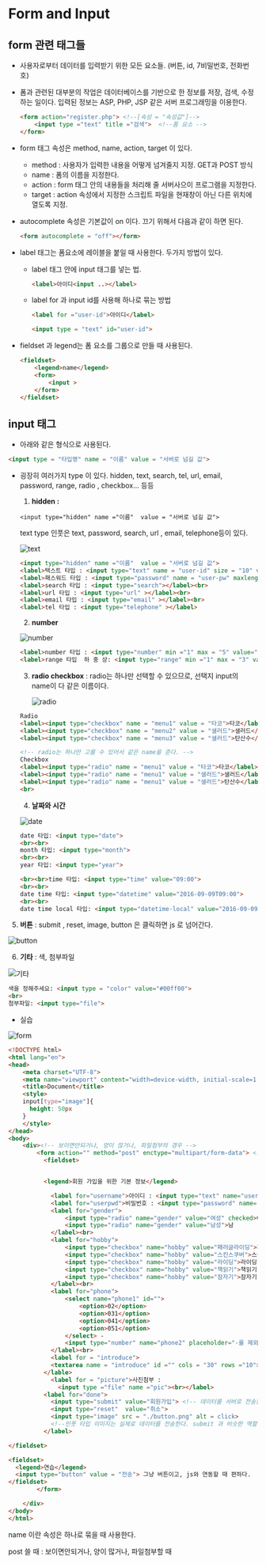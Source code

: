 # Form and Input

##  form 관련 태그들 

- 사용자로부터 데이터를 입력받기 위한 모든 요소들. (버튼, id, 7비밀번호, 전화번호) 

- 폼과 관련된 대부분의 작업은 데이터베이스를 기반으로 한 정보를 저장, 검색, 수정하는 일이다. 입력된 정보는 ASP, PHP, JSP 같은 서버 프로그래밍을 이용한다.

  ```html
  <form action="register.php"> <!--[속성 = "속성값"]-->
      <input type ="text" title ="검색">  <!--폼 요소 -->
  </form>
  ```

- form 태그 속성은 method, name, action, target 이 있다. 

  - method : 사용자가 입력한 내용을 어떻게 넘겨줄지 지정. GET과 POST 방식
  - name : 폼의 이름을 지정한다.
  - action : form 태그 안의 내용들을 처리해 줄 서버사으이 프로그램을 지정한다.
  - target : action 속성에서 지정한 스크립트 파일을 현재창이 아닌 다른 위치에 열도록 지정.

- autocomplete 속성은 기본값이 on 이다. 끄기 위해서 다음과 같이 하면 된다.

  ```html
  <form autocomplete = "off"></form>
  ```

- label 태그는 폼요소에 레이블을 붙일 때 사용한다. 두가지 방법이 있다.

  - label 태그 안에 input 태그를 넣는 법.

    ```html
    <label>아이디<input ..></label>
    ```

  - label for 과 input id를 사용해 하나로 묶는 방법

    ```html
    <label for ="user-id">아이디</label>
    
    <input type = "text" id="user-id">
    ```

- fieldset 과 legend는 폼 요소를 그룹으로 만들 때 사용된다. 

  ```html
  <fieldset>
      <legend>name</legend>
      <form>
          <input >
      </form>
  </fieldset>
  ```



## input 태그

- 아래와 같은 형식으로 사용된다.

```html
<input type = "타입명" name = "이름" value = "서버로 넘길 값">
```

- 굉장히 여러가지 type 이 있다. hidden, text, search, tel, url, email, password, range, radio , checkbox... 등등

  1. **hidden :** 

  ```
  <input type="hidden" name ="이름"  value = "서버로 넘길 값">
  ```

  text type 인풋은 text, password, search, url , email, telephone등이 있다. 

  ![text](https://user-images.githubusercontent.com/37058233/97587009-46059e80-1a3e-11eb-94a0-7e41dc387d1c.png)

  ```html
  <input type="hidden" name ="이름"  value = "서버로 넘길 값">
  <label>텍스트 타입 : <input type="text" name = "user-id" size = "10" value = "type" maxlength="10" ></label><br>
  <label>패스워드 타입 : <input type="password" name = "user-pw" maxlength="10"></label><br>
  <label>search 타입 : <input type="search"></label><br>
  <label>url 타입 : <input type="url" ></label><br>
  <label>email 타입 : <input type="email" ></label><br>
  <label>tel 타입 : <input type="telephone" ></label>
  ```

  2. **number** 

  ![number](https://user-images.githubusercontent.com/37058233/97587438-bb716f00-1a3e-11eb-9ad0-5fc176fbddf3.PNG)

  ```html
  <label>number 타입 : <input type="number" min ="1" max = "5" value="1" ></label><br>
  <label>range 타입  하 중 상: <input type="range" min ="1" max = "3" value="1" ></label><br>
  ```

  3. **radio checkbox** : radio는 하나만 선택할 수 있으므로, 선택지 input의 name이 다 같은 이름이다. 

     ![radio](https://user-images.githubusercontent.com/37058233/97582934-b1993d00-1a39-11eb-98df-fa30f9cab522.PNG)

  ```html
  Radio
  <label><input type="checkbox" name = "menu1" value = "타코">타코</label>
  <label><input type="checkbox" name = "menu2" value = "샐러드">샐러드</label>
  <label><input type="checkbox" name = "menu3" value = "샐러드">탄산수</label>
  
  <!-- radio는 하나만 고를 수 있어서 같은 name을 준다. -->
  Checkbox
  <label><input type="radio" name = "menu1" value = "타코">타코</label>
  <label><input type="radio" name = "menu1" value = "샐러드">샐러드</label>
  <label><input type="radio" name = "menu1" value = "샐러드">탄산수</label>
  <br>
  
  ```

  4. **날짜와 시간** 

  ![date](https://user-images.githubusercontent.com/37058233/97585810-e5c22d00-1a3c-11eb-81c7-e97d5ba5cbf6.PNG)

  ```html
  date 타입: <input type="date">
  <br><br>
  month 타입: <input type="month">
  <br><br>
  year 타입: <input type="year">
  
  <br><br>time 타입: <input type="time" value="09:00">
  <br><br>
  date time 타입: <input type="datetime" value="2016-09-09T09:00">
  <br><br>
  date time local 타입: <input type="datetime-local" value="2016-09-09T09:00">
  ```

5. **버튼** : submit , reset, image, button  은 클릭하면 js 로 넘어간다.

![button](https://user-images.githubusercontent.com/37058233/97586160-4a7d8780-1a3d-11eb-8bcc-d2fba6eeedd9.PNG)

6. **기타** : 색, 첨부파일

![기타](https://user-images.githubusercontent.com/37058233/97595856-756cd900-1a47-11eb-906c-14faae7110b8.PNG)

```html
색을 정해주세요: <input type = "color" value="#00ff00">
<br>
첨부파일: <input type="file">
```

- 실습

![form](https://user-images.githubusercontent.com/37058233/97106564-daea5e00-1705-11eb-8916-4007cbae3dfc.PNG)

```html
<!DOCTYPE html>
<html lang="en">
<head>
    <meta charset="UTF-8">
    <meta name="viewport" content="width=device-width, initial-scale=1.0">
    <title>Document</title>
    <style>
    input[type="image"]{
      height: 50px
    }
    </style>
</head>
<body>
    <div><!-- 보이면안되거나, 양이 많거나, 파일첨부의 경우 -->
        <form action="" method="post" enctype="multipart/form-data"> <!-- 인풋타입 파일이 있을때 꼭 get 방식이랑 멀티타입파트 해준다. -->
          <fieldset>


          <legend>회원 가입을 위한 기본 정보</legend>

            <label for="username">아이디 : <input type="text" name="username" id="username" placeholder="사용자 이름"></label><br>
            <label for="userpwd">비밀번호 : <input type="password" name="userpwd" id="userpwd" ></label><br>
            <label for="gender">
                <input type="radio" name="gender" value="여성" checked>여
                <input type="radio" name="gender" value="남성">남
            </label><br>
            <label for="hobby">
                <input type="checkbox" name="hobby" value="패러글라이딩">패러글라이딩
                <input type="checkbox" name="hobby" value="스킨스쿠버">스킨스쿠버
                <input type="checkbox" name="hobby" value="라이딩">라이딩
                <input type="checkbox" name="hobby" value="책읽기">책읽기
                <input type="checkbox" name="hobby" value="잠자기">잠자기
            </label><br>
            <label for="phone">
                <select name="phone1" id="">
                    <option>02</option>
                    <option>031</option>
                    <option>041</option>
                    <option>051</option>
                </select> -
                <input type="number" name="phone2" placeholder="-를 제외한 숫자8자리 ">
            </label><br>
            <label for = "introduce">
            <textarea name = "introduce" id ="" cols = "30" rows ="10"></textarea><br>
          </lable>
            <label for = "picture">사진첨부 :
              <input type ="file" name ="pic"><br></label>
          <label for="done">
            <input type="submit" value="회원가입"> <!-- 데이터를 서버로 전송함 -->
            <input type="reset"  value="취소">
            <input type="image" src = "./button.png" alt = click>
            <!--인풋 타입 이미지는 실제로 데이터를 전송한다. submit 과 비슷한 역할 함-->
          </label>

</fieldset>

<fieldset>
  <legend>연습</legend>
  <input type="button" value = "전송"> 그냥 버튼이고, js와 연동할 때 편하다.
</fieldset>
        </form>

    </div>
</body>
</html>

```

name 이란 속성은 하나로 묶을 때 사용한다.

post 쓸 때 : 보이면안되거나, 양이 많거나, 파일첨부할 때